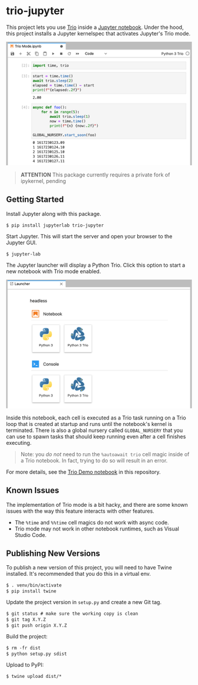 # trio-jupyter

This project lets you use [Trio](http://github.com/python-trio/trio/) inside a [Jupyter
notebook](https://jupyter.readthedocs.io/en/latest/). Under the hood, this project
installs a Jupyter kernelspec that activates Jupyter's Trio mode.

![Demo of Jupyter in Trio mode](./demo.png)

> **ATTENTION** This package currently requires a private fork of ipykernel, pending

## Getting Started

Install Jupyter along with this package.

```
$ pip install jupyterlab trio-jupyter
```

Start Jupyter. This will start the server and open your browser to the Jupyter GUI.

```
$ jupyter-lab
```

The Jupyter launcher will display a Python Trio. Click this option to start a new notebook with Trio mode enabled.

![Jupyter launcher has Python Trio option](./launcher.png)

Inside this notebook, each cell is executed as a Trio task running on a Trio loop that
is created at startup and runs until the notebook's kernel is terminated. There is also a global nursery called `GLOBAL_NURSERY` that you can use to spawn tasks that should keep running even after a cell finishes executing.

> Note: you *do not* need to run the `%autoawait trio` cell magic inside of a Trio
> notebook. In fact, trying to do so will result in an error.

For more details, see the [Trio Demo notebook](./Trio%20Demo.ipynb) in this repository.

## Known Issues

The implementation of Trio mode is a bit hacky, and there are some known issues with the
way this feature interacts with other features.

* The `%time` and `%%time` cell magics do not work with async code.
* Trio mode may not work in other notebook runtimes, such as Visual Studio Code.

## Publishing New Versions

To publish a new version of this project, you will need to have Twine installed. It's
recommended that you do this in a virtual env.

```
$ . venv/bin/activate
$ pip install twine
```

Update the project version in `setup.py` and create a new Git tag.

```
$ git status # make sure the working copy is clean
$ git tag X.Y.Z
$ git push origin X.Y.Z
```

Build the project:

```
$ rm -fr dist
$ python setup.py sdist
```

Upload to PyPI:

```
$ twine upload dist/*
```
